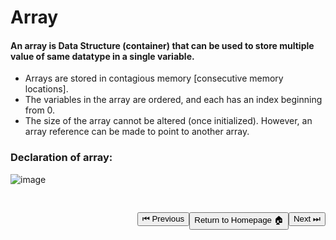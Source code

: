 # Array

#### An array is Data Structure (container) that can be used to store multiple value of same datatype in a single variable.

- Arrays are stored in contagious memory [consecutive memory locations].
- The variables in the array are ordered, and each has an index beginning from 0.
- The size of the array cannot be altered (once initialized). However, an array reference can be made to point to another array.

### Declaration of array:

![image](https://user-images.githubusercontent.com/72748315/208663718-89de4fa5-1ae2-4442-a2ce-99a459cd2704.png)

<a style="float:right; margin-top: 30px"
 href='./Multi-Dimensional  Array.md'>
<button>Next ⏭</button>
</a>
<a style="float: right; margin-top:30px"
 href='../../README.md'>
<button>Return to Homepage 🏠</button>
</a>
<a style="float:right; margin-top: 30px"
 href='#'>
<button>⏮ Previous</button>
</a>
